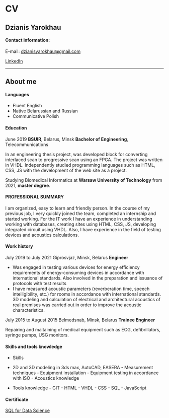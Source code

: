 # CV
## Dzianis Yarokhau
#### Contact information:

E-mail: dzianisyarokhau@gmail.com

[LinkedIn](https://www.linkedin.com/in/DzianisYar/)

---

## About me

#### Languages 

* Fluent English
* Native Belarussian and Russian
* Communicative Polish
#### Education

June 2019
**BSUIR**, Belarus, Minsk
**Bachelor of Engineering**, Telecommunications

In an engineering thesis project, was developed block for converting interlaced scan to progressive scan using an FPGA. The project was written in VHDL. Independently studied programming languages such as HTML, CSS, JS with the development of the web site as a project.

Studying Biomedical Informatics at **Warsaw University of Technology** from 2021, **master degree**.
#### PROFESSIONAL SUMMARY

I am organized, easy to learn and friendly person. In the course of my previous job, I very quickly joined the team, completed an internship and started working. For the IT work I have an experience in understanding working with databases, creating sites using HTML, CSS, JS, developing integrated circuit using VHDL. Also, I have experience in the field of testing devices and acoustics calculations.

#### Work history

July 2019 to July 2021
Giprosvjaz, Minsk, Belarus
**Engineer**

* Was engaged in testing various devices for energy efficiency requirements of energy-consuming devices in accordance with international standards. Also involved in the preparation and issuance of protocols with test results
* I have measured acoustic parameters (reverberation time, speech intelligibility, etc.) for rooms in accordance with international standards. 3D modeling and calculation of electrical and architectural acoustics of real premises was carried out in order to improve the acoustic characteristics.

July 2015 to August 2015
Belmedsnab, Minsk, Belarus
**Trainee Engineer**

Repairing and maitaining of medical equipment such as ECG, defibrillators, syringe pumps, USG monitors.

#### Skills and tools knowledge

* Skills
+ 2D and 3D modeling in 3ds
max, AutoCAD, EASERA
      - Measurement techniques
      - Equipment installation
      - Equipment testing in
accordance with ISO
       - Acoustics knowledge
* Tools knowledge
      - GIT
      - HTML
      - VHDL
      - CSS
      - SQL
      - JavaScript

#### Certificate 

[SQL for Data Science](https://www.coursera.org/account/accomplishments/verify/VSUU9GMBJPTE)
